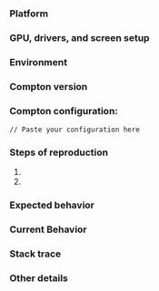<!-- The template below is for reporting bugs. For feature requests and others, feel free to delete irrelevant entries. -->

### Platform
<!-- Example: Ubuntu Desktop 17.04 amd64 -->

### GPU, drivers, and screen setup
<!--
    Example: NVidia GTX 670, nvidia-drivers 381.09, two monitors configured side-by-side with xrandr
    Please include the version of the video drivers (xf86-video-*) and mesa.
    Please also paste the output of `glxinfo -B` here.
 -->

### Environment
<!-- Tell us something about the desktop environment you are using, for example: i3-gaps, Gnome Shell, etc. -->

### Compton version
<!-- Put the output of `compton --version` here. -->
<!-- If you are running compton v4 or later, please also include the output of `compton --diagnostics` -->
<!-- Example: v1 -->

### Compton configuration:
```
// Paste your configuration here
```

### Steps of reproduction
<!--
    If you can reliably reproduce this bug, please describe the quickest way to do so
    This information will greatly help us diagnosing and fixing the issue.
 -->

1.
2.

### Expected behavior

### Current Behavior

### Stack trace
<!--
    If compton crashes, please make sure your compton is built with debug info, and provide a stack trace of compton when it crashed.
    Note, when compton crashes in a debugger, your screen might look frozen. But gdb will likely still handle your input if it is focused.
    Often you can use 'bt' and press enter to get the stack trace, then 'q', enter, 'y', enter to quit gdb.
 -->

<!-- Or, you can enable core dump, and upload the core file and the compton executable here. -->

### Other details
<!-- If your problem is visual, you are encouraged to record a short video when the problem occurs and link to it here. -->
